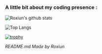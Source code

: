 ### A little bit about my coding presence :

<!--
**Malphaet/malphaet** is a ✨ _special_ ✨ repository because its `README.md` (this file) appears on your GitHub profile.

Here are some ideas to get you started:

- 🔭 I’m currently working on ...
- 🌱 I’m currently learning ...
- 👯 I’m looking to collaborate on ...
- 🤔 I’m looking for help with ...
- 💬 Ask me about ...
- 📫 How to reach me: ...
- 😄 Pronouns: ...
- ⚡ Fun fact: ...
-->

![Roxiun's github stats](https://github-readme-stats.vercel.app/api?username=malphaet&count_private=true&include_all_commits=true&show_icons=true&theme=radical)

![Top Langs](https://github-readme-stats.vercel.app/api/top-langs/?username=roxiun&layout=compact&theme=radical)

[![trophy](https://github-profile-trophy.vercel.app/?username=malphaet&theme=darkhub)](https://github.com/ryo-ma/github-profile-trophy)

*README.md Made by Roxiun* <!-- You must leave this in it is required by thr GNU GPL v3.0 Lisence -->

<!---- 
HOW TO ADD TO YOUR OWN PROFILE 
==============================
0.5 Star this repo & Follow Roxiun
1. Fork this repo and name it your GitHub username
2. Edit the stats link with your username
3. Edit the title text and replace the image src with the image of your choice
4. Edit your description
NOTE: YOU MUST LEAVE IN THE MADE BY ROXIUN TEXT, IT IS REQUIRED BY THE LICENSE
--->
